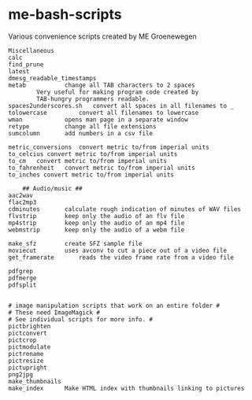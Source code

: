 me-bash-scripts
===============

Various convenience scripts created by ME Groenewegen

	Miscellaneous
	calc 
	find_prune 	
	latest
	dmesg_readable_timestamps 	
	metab			change all TAB characters to 2 spaces
			Very useful for making program code created by
			TAB-hungry programmers readable.
	spaces2underscores.sh 	convert	all spaces in all filenames to _
	tolowercase 		convert all filenames to lowercase
	wman			opens man page in a separate window
	retype			change all file extensions
	sumcolumn 		add numbers in a csv file

	metric_conversions	convert metric to/from imperial units 
	to_celcius convert metric to/from imperial units 
	to_cm 	convert metric to/from imperial units 
	to_fahrenheit 	convert metric to/from imperial units 
	to_inches convert metric to/from imperial units 

		## Audio/music ##
	aac2wav 	
	flac2mp3
	cdminutes		calculate rough indication of minutes of WAV files
	flvstrip		keep only the audio of an flv file 
	mp4strip		keep only the audio of an mp4 file 
	webmstrip		keep only the audio of a webm file 

	make_sfz 		create SFZ sample file
	moviecut		uses avconv to cut a piece out of a video file
	get_framerate		reads the video frame rate from a video file

	pdfgrep 
	pdfmerge 
	pdfsplit 


	# image manipulation scripts that work on an entire folder #
	# These need ImageMagick #
	# See individual scripts for more info. #
	pictbrighten 
	pictconvert
	pictcrop
	pictmodulate
	pictrename
	pictresize	
	pictupright
	png2jpg 
	make_thumbnails		
	make_index		Make HTML index with thumbnails linking to pictures
